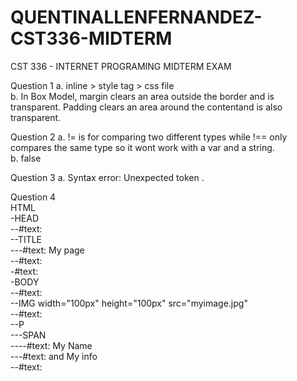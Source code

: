 # QUENTINALLENFERNANDEZ-CST336-MIDTERM
CST 336 - INTERNET PROGRAMING MIDTERM EXAM

Question 1
a. inline > style tag > css file <br/>
b. In Box Model, margin clears an area outside the border and is transparent. Padding clears an area around the contentand is also transparent.

Question 2
a. != is for comparing two different types while !== only compares the same type so it wont work with a var and a string.</br>
b. false 

Question 3
a. Syntax error: Unexpected token .

Question 4 </br>
HTML</br>
-HEAD</br>
--#text:</br>
--TITLE</br>
---#text: My page</br>
--#text: </br>
-#text: </br>
-BODY </br>
--#text: </br>
--IMG width="100px" height="100px" src="myimage.jpg" </br>
--#text: </br>
--P </br>
---SPAN </br>
----#text: My Name </br>
---#text: and My info </br>
--#text:
